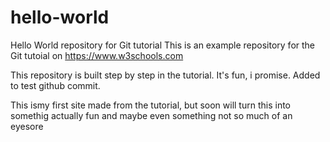 # hello-world
Hello World repository for Git tutorial
This is an example repository for the Git tutoial on https://www.w3schools.com

This repository is built step by step in the tutorial. It's fun, i promise.
Added to test github commit.
<br>

This ismy first site made from the tutorial, but soon will turn this into somethig actually fun and maybe even something not so much of an eyesore
